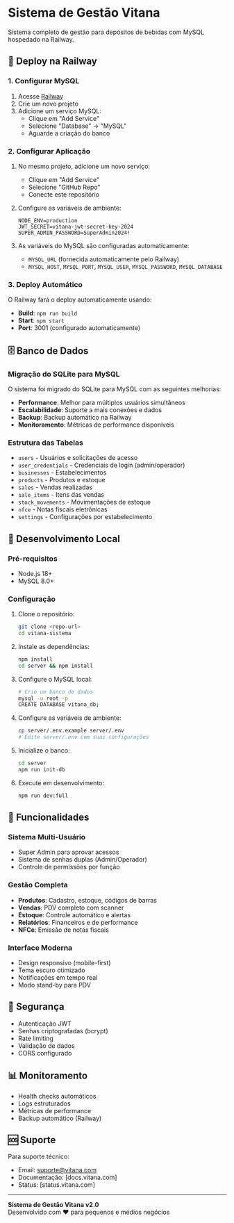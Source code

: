 # Sistema de Gestão Vitana

Sistema completo de gestão para depósitos de bebidas com MySQL hospedado na Railway.

## 🚀 Deploy na Railway

### 1. Configurar MySQL

1. Acesse [Railway](https://railway.app)
2. Crie um novo projeto
3. Adicione um serviço MySQL:
   - Clique em "Add Service"
   - Selecione "Database" → "MySQL"
   - Aguarde a criação do banco

### 2. Configurar Aplicação

1. No mesmo projeto, adicione um novo serviço:
   - Clique em "Add Service"
   - Selecione "GitHub Repo"
   - Conecte este repositório

2. Configure as variáveis de ambiente:
   ```
   NODE_ENV=production
   JWT_SECRET=vitana-jwt-secret-key-2024
   SUPER_ADMIN_PASSWORD=SuperAdmin2024!
   ```

3. As variáveis do MySQL são configuradas automaticamente:
   - `MYSQL_URL` (fornecida automaticamente pelo Railway)
   - `MYSQL_HOST`, `MYSQL_PORT`, `MYSQL_USER`, `MYSQL_PASSWORD`, `MYSQL_DATABASE`

### 3. Deploy Automático

O Railway fará o deploy automaticamente usando:
- **Build**: `npm run build`
- **Start**: `npm start`
- **Port**: 3001 (configurado automaticamente)

## 🗄️ Banco de Dados

### Migração do SQLite para MySQL

O sistema foi migrado do SQLite para MySQL com as seguintes melhorias:

- **Performance**: Melhor para múltiplos usuários simultâneos
- **Escalabilidade**: Suporte a mais conexões e dados
- **Backup**: Backup automático na Railway
- **Monitoramento**: Métricas de performance disponíveis

### Estrutura das Tabelas

- `users` - Usuários e solicitações de acesso
- `user_credentials` - Credenciais de login (admin/operador)
- `businesses` - Estabelecimentos
- `products` - Produtos e estoque
- `sales` - Vendas realizadas
- `sale_items` - Itens das vendas
- `stock_movements` - Movimentações de estoque
- `nfce` - Notas fiscais eletrônicas
- `settings` - Configurações por estabelecimento

## 🔧 Desenvolvimento Local

### Pré-requisitos

- Node.js 18+
- MySQL 8.0+

### Configuração

1. Clone o repositório:
   ```bash
   git clone <repo-url>
   cd vitana-sistema
   ```

2. Instale as dependências:
   ```bash
   npm install
   cd server && npm install
   ```

3. Configure o MySQL local:
   ```bash
   # Crie um banco de dados
   mysql -u root -p
   CREATE DATABASE vitana_db;
   ```

4. Configure as variáveis de ambiente:
   ```bash
   cp server/.env.example server/.env
   # Edite server/.env com suas configurações
   ```

5. Inicialize o banco:
   ```bash
   cd server
   npm run init-db
   ```

6. Execute em desenvolvimento:
   ```bash
   npm run dev:full
   ```

## 📱 Funcionalidades

### Sistema Multi-Usuário
- Super Admin para aprovar acessos
- Sistema de senhas duplas (Admin/Operador)
- Controle de permissões por função

### Gestão Completa
- **Produtos**: Cadastro, estoque, códigos de barras
- **Vendas**: PDV completo com scanner
- **Estoque**: Controle automático e alertas
- **Relatórios**: Financeiros e de performance
- **NFCe**: Emissão de notas fiscais

### Interface Moderna
- Design responsivo (mobile-first)
- Tema escuro otimizado
- Notificações em tempo real
- Modo stand-by para PDV

## 🔐 Segurança

- Autenticação JWT
- Senhas criptografadas (bcrypt)
- Rate limiting
- Validação de dados
- CORS configurado

## 📊 Monitoramento

- Health checks automáticos
- Logs estruturados
- Métricas de performance
- Backup automático (Railway)

## 🆘 Suporte

Para suporte técnico:
- Email: suporte@vitana.com
- Documentação: [docs.vitana.com]
- Status: [status.vitana.com]

---

**Sistema de Gestão Vitana v2.0**  
Desenvolvido com ❤️ para pequenos e médios negócios